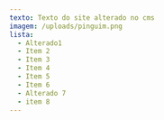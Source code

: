```yaml
---
texto: Texto do site alterado no cms
imagem: /uploads/pinguim.png
lista:
  - Alterado1
  - Item 2
  - Item 3
  - Item 4
  - Item 5
  - Item 6
  - Alterado 7
  - item 8
---
```

